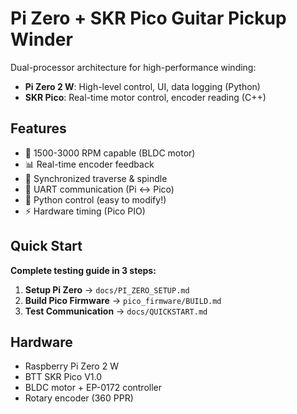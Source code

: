 # Pi Zero + SKR Pico Guitar Pickup Winder

Dual-processor architecture for high-performance winding:
- **Pi Zero 2 W**: High-level control, UI, data logging (Python)
- **SKR Pico**: Real-time motor control, encoder reading (C++)

## Features
- 🚀 1500-3000 RPM capable (BLDC motor)
- 📊 Real-time encoder feedback
- 🔄 Synchronized traverse & spindle
- 📡 UART communication (Pi ↔ Pico)
- 🐍 Python control (easy to modify!)
- ⚡ Hardware timing (Pico PIO)

## Quick Start

**Complete testing guide in 3 steps:**

1. **Setup Pi Zero** → `docs/PI_ZERO_SETUP.md`
2. **Build Pico Firmware** → `pico_firmware/BUILD.md`
3. **Test Communication** → `docs/QUICKSTART.md`

## Hardware
- Raspberry Pi Zero 2 W
- BTT SKR Pico V1.0
- BLDC motor + EP-0172 controller
- Rotary encoder (360 PPR)
